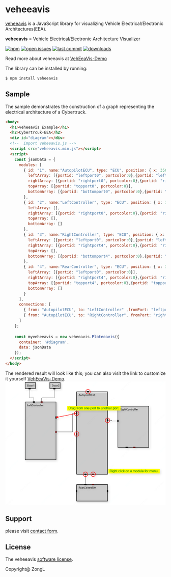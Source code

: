 # veheeavis

[veheeavis](https://github.com/ZongL/VehEeaVis-Demo) is a JavaScript library for visualizing Vehicle Electrical/Electronic Architectures(EEA).

**veheeavis** = Vehicle Electrical/Electronic Architecture Visualizer

[![npm](https://img.shields.io/github/release/ZongL/VehEeaVis-Demo)](https://www.npmjs.com/package/veheeavis)
[![open issues](https://img.shields.io/github/issues-raw/ZongL/VehEeaVis-Demo)](https://github.com/ZongL/VehEeaVis-Demo/issues)
[![last commit](https://img.shields.io/github/last-commit/ZongL/VehEeaVis-Demo)](https://github.com/ZongL/VehEeaVis-Demo/commits/main/)
[![downloads](https://img.shields.io/npm/dw/veheeavis.svg)](https://www.npmjs.com/package/veheeavis)


Read more about veheeavis at [VehEeaVis-Demo](https://zongl.github.io/VehEeaVis-Demo/)

The library can be installed by running:

```bash
$ npm install veheeavis
```


## Sample

The sample demonstrates the construction of a graph representing the electrical architecture of a Cybertruck.

```html
<body>
  <h1>veheeavis Example</h1>
  <h2>Cybertrcuk-EEA</h2>
  <div id="diagram"></div>
  <!--  import veheeavis.js -->
  <script src="veheeavis.min.js"></script>
  <script>
    const jsonData = {
      modules: [
        { id: "1", name:"AutopilotECU", type: "ECU", position: { x: 350, y: 50 , width: 150, height:100, color: '#ccc'},
          leftArray: [{portid: "leftport0", portcolor:0},{portid: "leftport1", portcolor:1}],
          rightArray: [{portid: "rightport0", portcolor:0},{portid: "rightport1", portcolor:1}],
          topArray: [{portid: "topport0", portcolor:0}],
          bottomArray: [{portid: "bottomport0", portcolor:0},{portid: "bottomport1", portcolor:1}]
        },
        { id: "2", name:"LeftController", type: "ECU", position: { x: 100, y: 150 , width: 150, height:60, color: '#ccc'},
          leftArray: [],
          rightArray: [{portid: "rightport0", portcolor:0},{portid: "rightport1", portcolor:1}],
          topArray: [],
          bottomArray: []
        },
        { id: "3", name:"RightController", type: "ECU", position: { x: 550, y: 160 , width: 150, height:80, color: '#ccc'},
          leftArray: [{portid: "leftport0", portcolor:0},{portid: "leftport1", portcolor:1},{portid: "leftport2", portcolor:0}],
          rightArray: [{portid: "rightport4", portcolor:0},{portid: "rightport5", portcolor:1}],
          topArray: [],
          bottomArray: [{portid: "bottomport4", portcolor:0},{portid: "bottomport5", portcolor:1}]
        },
        { id: "4", name:"RearController", type: "ECU", position: { x: 350, y: 300 , width: 150, height:80, color: '#ccc'},
          leftArray: [{portid: "leftport0", portcolor:0}],
          rightArray: [{portid: "rightport4", portcolor:0},{portid: "rightport5", portcolor:1}],
          topArray: [{portid: "topport4", portcolor:0},{portid: "topport5", portcolor:1}],
          bottomArray: []
        }
      ],
      connections: [
        { from: "AutopilotECU", to: "LeftController" ,fromPort: "leftport0",toPort:"rightport0",points:[10,20,]}, 
        { from: "AutopilotECU", to: "RightController", fromPort: "rightport0",toPort:"leftport0"}
      ]
    };

    const myveheeavis = new veheeavis.Ploteeavis({
      container: '#diagram',
      data: jsonData
    });
  </script>
</body>
```
The rendered result will look like this; you can also visit the link to customize it yourself [VehEeaVis-Demo](https://zongl.github.io/VehEeaVis-Demo/).
![Demo-PNG](https://raw.githubusercontent.com/ZongL/images/main/veheeavis/veheeavisdemo.PNG)
## Support

please visit [contact form](https://zongl.github.io/).

## License

The veheeavis [software license](https://github.com/ZongL/VehEeaVis-Demo/blob/main/LICENSE).

Copyright@ ZongL